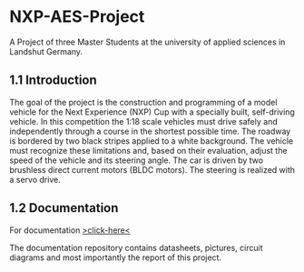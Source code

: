 # NXP-AES-Project 
A Project of three Master Students at the university of applied sciences in Landshut Germany.

## 1.1 Introduction
The goal of the project is the construction and programming of a model vehicle for the Next Experience (NXP) Cup with a specially built, self-driving vehicle. In this competition the 1:18 scale vehicles must drive safely and independently through a course in the shortest possible time. The roadway is bordered by two black stripes applied to a white background. The vehicle must recognize these limitations and, based on their evaluation, adjust the speed of the vehicle and its steering angle. The car is driven
by two brushless direct current motors (BLDC motors). The steering is realized with a servo drive.


## 1.2 Documentation
For documentation [>click-here<](https://github.com/CEcker94/nxp-aes-documentation) 

The documentation repository contains datasheets, pictures, circuit diagrams and most importantly the report of this project.
